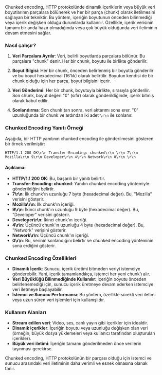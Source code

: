 
Chunked encoding, HTTP protokolünde dinamik içeriklerin veya büyük veri boyutlarının parçalara bölünerek ve her bir parça (chunk) olarak iletilmesini sağlayan bir tekniktir. Bu yöntem, içeriğin boyutunun önceden bilinmediği veya içerik değişken olduğu durumlarda kullanılır. Özellikle, içerik verisinin tamamı bir anda hazır olmadığında veya çok büyük olduğunda veri iletiminin devam etmesini sağlar.

### Nasıl çalışır?

1. **Veri Parçalara Ayrılır**: Veri, belirli boyutlarda parçalara bölünür. Bu parçalara "chunk" denir. Her bir chunk, boyutu ile birlikte gönderilir.
    
2. **Boyut Bilgisi**: Her bir chunk, önceden belirlenmiş bir boyutla gönderilir ve bu boyut hexadecimal (16'lık) olarak belirtilir. Boyutun kendisi de bir chunk olduğu için her parça, boyut bilgisini içerir.
    
3. **Veri Gönderimi**: Her bir chunk, boyutuyla birlikte, sırasıyla gönderilir. Son chunk, boyut değeri "0" (sıfır) olarak gönderildiğinde, içerik bitmiş olarak kabul edilir.
    
4. **Sonlandırma**: Son chunk'tan sonra, veri aktarımı sona erer. "0" uzunluğunda bir chunk ve ardından iki adet `\r\n` ile sonlanır.
    

### Chunked Encoding Yanıtı Örneği

Aşağıda, bir HTTP yanıtının chunked encoding ile gönderilmesini gösteren bir örnek verilmiştir:


```
HTTP/1.1 200 OK\r\n Transfer-Encoding: chunked\r\n \r\n 7\r\n Mozilla\r\n 9\r\n Developer\r\n 4\r\n Network\r\n 0\r\n \r\n
```
#### Açıklama:

- **HTTP/1.1 200 OK**: Bu, başarılı bir yanıtı belirtir.
- **Transfer-Encoding: chunked**: Yanıtın chunked encoding yöntemiyle gönderildiğini belirtir.
- **7\r\n**: İlk chunk'ın uzunluğu 7 byte (hexadecimal değer). Bu, "Mozilla" verisini gösterir.
- **Mozilla\r\n**: İlk chunk'ın içeriği.
- **9\r\n**: İkinci chunk'ın uzunluğu 9 byte (hexadecimal değer). Bu, "Developer" verisini gösterir.
- **Developer\r\n**: İkinci chunk'ın içeriği.
- **4\r\n**: Üçüncü chunk'ın uzunluğu 4 byte (hexadecimal değer). Bu, "Network" verisini gösterir.
- **Network\r\n**: Üçüncü chunk'ın içeriği.
- **0\r\n**: Bu, verinin sonlandığını belirtir ve chunked encoding yönteminin sona erdiğini gösterir.

### Chunked Encoding Özellikleri

- **Dinamik İçerik**: Sunucu, içerik üretimi bitmeden veriyi istemciye gönderebilir. Yani, içerik tamamlandıkça, istemci her yeni chunk'ı alır.
- **Veri Büyüklüğü Bilinmediğinde Kullanılır**: İçeriğin boyutu önceden belirlenemediği için, sunucu içerik üretmeye devam ederken istemciye veri iletmeye başlayabilir.
- **İstemci ve Sunucu Performansı**: Bu yöntem, özellikle sürekli veri iletimi veya uzun süren veri işlemleri için kullanışlıdır.

### Kullanım Alanları

- **Stream edilen veri**: Video, ses, canlı yayın gibi içerikler için idealdir.
- **Dinamik içerikler**: İçeriğin boyutu veya uzunluğu değişken olan veri (örneğin, büyük dosya yüklemeleri veya kullanıcı tarafından oluşturulan içerikler).
- **Büyük veri iletimi**: İçeriğin tamamı gönderilmeden önce verilerin taşınması gerekirse.

Chunked encoding, HTTP protokolünün bir parçası olduğu için istemci ve sunucu arasındaki veri iletiminin daha verimli ve esnek olmasına olanak tanır.